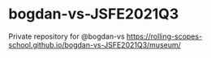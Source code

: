 # bogdan-vs-JSFE2021Q3
Private repository for @bogdan-vs
https://rolling-scopes-school.github.io/bogdan-vs-JSFE2021Q3/museum/
